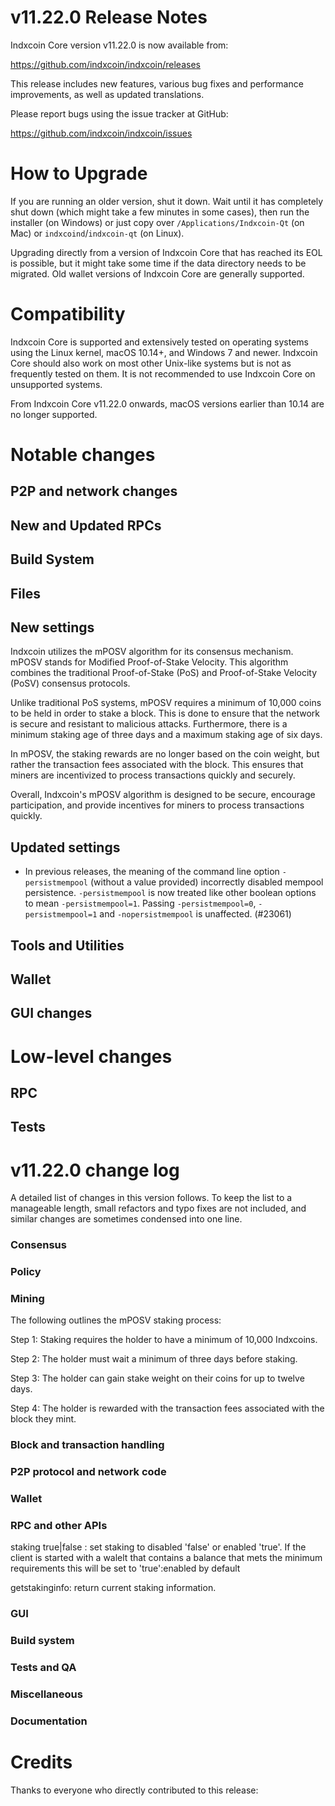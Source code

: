 v11.22.0 Release Notes
==================

Indxcoin Core version v11.22.0 is now available from:

  <https://github.com/indxcoin/indxcoin/releases>

This release includes new features, various bug fixes and performance
improvements, as well as updated translations.

Please report bugs using the issue tracker at GitHub:

  <https://github.com/indxcoin/indxcoin/issues>



How to Upgrade
==============

If you are running an older version, shut it down. Wait until it has completely
shut down (which might take a few minutes in some cases), then run the
installer (on Windows) or just copy over `/Applications/Indxcoin-Qt` (on Mac)
or `indxcoind`/`indxcoin-qt` (on Linux).

Upgrading directly from a version of Indxcoin Core that has reached its EOL is
possible, but it might take some time if the data directory needs to be migrated. Old
wallet versions of Indxcoin Core are generally supported.

Compatibility
==============

Indxcoin Core is supported and extensively tested on operating systems
using the Linux kernel, macOS 10.14+, and Windows 7 and newer.  Indxcoin
Core should also work on most other Unix-like systems but is not as
frequently tested on them.  It is not recommended to use Indxcoin Core on
unsupported systems.

From Indxcoin Core v11.22.0 onwards, macOS versions earlier than 10.14 are no longer supported.

Notable changes
===============

P2P and network changes
-----------------------

New and Updated RPCs
--------------------

Build System
------------

Files
-----

New settings
------------

Indxcoin utilizes the mPOSV algorithm for its consensus mechanism. mPOSV stands for Modified Proof-of-Stake Velocity. This algorithm combines the traditional Proof-of-Stake (PoS) and Proof-of-Stake Velocity (PoSV) consensus protocols.

Unlike traditional PoS systems, mPOSV requires a minimum of 10,000 coins to be held in order to stake a block. This is done to ensure that the network is secure and resistant to malicious attacks. Furthermore, there is a minimum staking age of three days and a maximum staking age of six days.

In mPOSV, the staking rewards are no longer based on the coin weight, but rather the transaction fees associated with the block. This ensures that miners are incentivized to process transactions quickly and securely.

Overall, Indxcoin's mPOSV algorithm is designed to be secure, encourage participation, and provide incentives for miners to process transactions quickly.


Updated settings
----------------

- In previous releases, the meaning of the command line option
  `-persistmempool` (without a value provided) incorrectly disabled mempool
  persistence.  `-persistmempool` is now treated like other boolean options to
  mean `-persistmempool=1`. Passing `-persistmempool=0`, `-persistmempool=1`
  and `-nopersistmempool` is unaffected. (#23061)

Tools and Utilities
-------------------

Wallet
------

GUI changes
-----------

Low-level changes
=================

RPC
---

Tests
-----

v11.22.0 change log
===============

A detailed list of changes in this version follows. To keep the list to a manageable length, small refactors and typo fixes are not included, and similar changes are sometimes condensed into one line.

### Consensus

### Policy

### Mining

The following outlines the mPOSV staking process:

  Step 1: Staking requires the holder to have a minimum of 10,000 Indxcoins.

  Step 2: The holder must wait a minimum of three days before staking.

  Step 3: The holder can gain stake weight on their coins for up to twelve days.

  Step 4: The holder is rewarded with the transaction fees associated with the block they mint.

### Block and transaction handling

### P2P protocol and network code

### Wallet

### RPC and other APIs

  staking true|false : set staking to disabled 'false' or enabled 'true'. If the client is started with a walelt that contains a balance that mets the minimum requirements this will be set to 'true':enabled by default

  getstakinginfo: return current staking information.


### GUI

### Build system

### Tests and QA

### Miscellaneous

### Documentation

Credits
=======

Thanks to everyone who directly contributed to this release:


